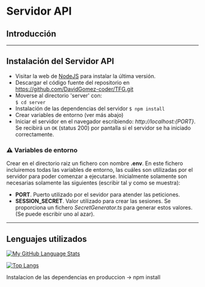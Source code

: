 # Servidor API

## Introducción



***

## Instalación del Servidor API
* Visitar la web de [NodeJS](https://nodejs.org/en/) para instalar la última versión.
* Descargar el código fuente del repositorio en https://github.com/DavidGomez-coder/TFG.git
* Moverse al directorio 'server' con:  
``` $ cd server ```
* Instalación de las dependencias del servidor
``` $ npm install ```
* Crear variables de entorno (ver más abajo)
* Iniciar el servidor en el navegador escribiendo: _http://localhost:{PORT}_. Se recibirá un `OK` (status 200) por pantalla si el servidor se ha iniciado correctamente.

### ⚠️ Variables de entorno 
Crear en el directorio raiz un fichero con nombre **.env**. En este  fichero incluiremos todas las variables de entorno, las cuáles son utilizadas por el servidor para poder comenzar a ejecutarse. Inicialmente solamente son necesarias solamente las siguientes (escribir tal y como se muestra):

* **PORT**. Puerto utilizado por el sevidor para atender las peticiones.
* **SESSION_SECRET**. Valor utilizado para crear las sesiones. Se proporciona un fichero _SecretGenerator.ts_ para generar estos valores. (Se puede escribir uno al azar).

***

## Lenguajes utilizados
[![My GitHub Language Stats](https://github-readme-stats.vercel.app/api/top-langs/?username=DavidGomez-coder&langs_count=5&theme=tokyonight)]()

[![Top Langs](https://github-readme-stats.vercel.app/api/top-langs/?username=DavidGomez-coder&layout=compact)](https://github.com/DavidGomez-coder/TFG/github-readme-stats)

 Instalacion de las dependencias en produccion -> npm install 
